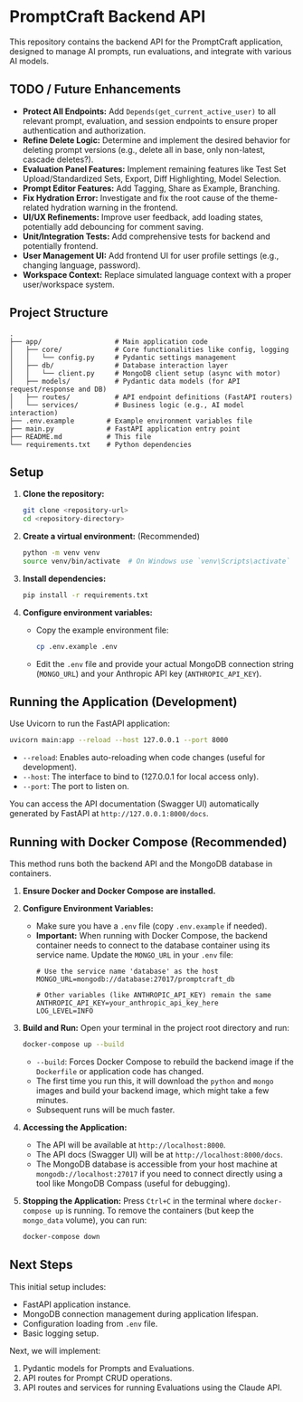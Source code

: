 # PromptCraft Backend API

This repository contains the backend API for the PromptCraft application, designed to manage AI prompts, run evaluations, and integrate with various AI models.

## TODO / Future Enhancements

*   **Protect All Endpoints:** Add `Depends(get_current_active_user)` to all relevant prompt, evaluation, and session endpoints to ensure proper authentication and authorization.
*   **Refine Delete Logic:** Determine and implement the desired behavior for deleting prompt versions (e.g., delete all in base, only non-latest, cascade deletes?).
*   **Evaluation Panel Features:** Implement remaining features like Test Set Upload/Standardized Sets, Export, Diff Highlighting, Model Selection.
*   **Prompt Editor Features:** Add Tagging, Share as Example, Branching.
*   **Fix Hydration Error:** Investigate and fix the root cause of the theme-related hydration warning in the frontend.
*   **UI/UX Refinements:** Improve user feedback, add loading states, potentially add debouncing for comment saving.
*   **Unit/Integration Tests:** Add comprehensive tests for backend and potentially frontend.
*   **User Management UI:** Add frontend UI for user profile settings (e.g., changing language, password).
*   **Workspace Context:** Replace simulated language context with a proper user/workspace system.

## Project Structure

```
.
├── app/                  # Main application code
│   ├── core/             # Core functionalities like config, logging
│   │   └── config.py     # Pydantic settings management
│   ├── db/               # Database interaction layer
│   │   └── client.py     # MongoDB client setup (async with motor)
│   ├── models/           # Pydantic data models (for API request/response and DB)
│   ├── routes/           # API endpoint definitions (FastAPI routers)
│   └── services/         # Business logic (e.g., AI model interaction)
├── .env.example        # Example environment variables file
├── main.py             # FastAPI application entry point
├── README.md           # This file
└── requirements.txt    # Python dependencies
```

## Setup

1.  **Clone the repository:**
    ```bash
    git clone <repository-url>
    cd <repository-directory>
    ```

2.  **Create a virtual environment:** (Recommended)
    ```bash
    python -m venv venv
    source venv/bin/activate  # On Windows use `venv\Scripts\activate`
    ```

3.  **Install dependencies:**
    ```bash
    pip install -r requirements.txt
    ```

4.  **Configure environment variables:**
    *   Copy the example environment file:
        ```bash
        cp .env.example .env
        ```
    *   Edit the `.env` file and provide your actual MongoDB connection string (`MONGO_URL`) and your Anthropic API key (`ANTHROPIC_API_KEY`).

## Running the Application (Development)

Use Uvicorn to run the FastAPI application:

```bash
uvicorn main:app --reload --host 127.0.0.1 --port 8000
```

*   `--reload`: Enables auto-reloading when code changes (useful for development).
*   `--host`: The interface to bind to (127.0.0.1 for local access only).
*   `--port`: The port to listen on.

You can access the API documentation (Swagger UI) automatically generated by FastAPI at `http://127.0.0.1:8000/docs`.

## Running with Docker Compose (Recommended)

This method runs both the backend API and the MongoDB database in containers.

1.  **Ensure Docker and Docker Compose are installed.**

2.  **Configure Environment Variables:**
    *   Make sure you have a `.env` file (copy `.env.example` if needed).
    *   **Important:** When running with Docker Compose, the backend container needs to connect to the database container using its service name. Update the `MONGO_URL` in your `.env` file:
        ```env
        # Use the service name 'database' as the host
        MONGO_URL=mongodb://database:27017/promptcraft_db
        
        # Other variables (like ANTHROPIC_API_KEY) remain the same
        ANTHROPIC_API_KEY=your_anthropic_api_key_here
        LOG_LEVEL=INFO
        ```

3.  **Build and Run:**
    Open your terminal in the project root directory and run:
    ```bash
    docker-compose up --build
    ```
    *   `--build`: Forces Docker Compose to rebuild the backend image if the `Dockerfile` or application code has changed.
    *   The first time you run this, it will download the `python` and `mongo` images and build your backend image, which might take a few minutes.
    *   Subsequent runs will be much faster.

4.  **Accessing the Application:**
    *   The API will be available at `http://localhost:8000`.
    *   The API docs (Swagger UI) will be at `http://localhost:8000/docs`.
    *   The MongoDB database is accessible from your host machine at `mongodb://localhost:27017` if you need to connect directly using a tool like MongoDB Compass (useful for debugging).

5.  **Stopping the Application:**
    Press `Ctrl+C` in the terminal where `docker-compose up` is running. To remove the containers (but keep the `mongo_data` volume), you can run:
    ```bash
    docker-compose down
    ```

## Next Steps

This initial setup includes:
*   FastAPI application instance.
*   MongoDB connection management during application lifespan.
*   Configuration loading from `.env` file.
*   Basic logging setup.

Next, we will implement:
1.  Pydantic models for Prompts and Evaluations.
2.  API routes for Prompt CRUD operations.
3.  API routes and services for running Evaluations using the Claude API.